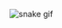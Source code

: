 ![snake gif](https://github.com/douglasarj/douglasarj/blob/output/github-contribution-grid-snake.gif)




